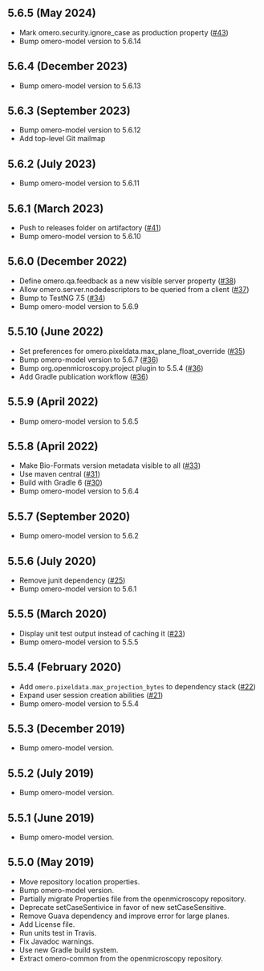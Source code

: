 5.6.5 (May 2024)
----------------

- Mark omero.security.ignore_case as production property ([#43](https://github.com/ome/omero-common/pull/43))
- Bump omero-model version to 5.6.14

5.6.4 (December 2023)
---------------------

- Bump omero-model version to 5.6.13

5.6.3 (September 2023)
----------------------

- Bump omero-model version to 5.6.12
- Add top-level Git mailmap

5.6.2 (July 2023)
------------------

- Bump omero-model version to 5.6.11

5.6.1 (March 2023)
------------------

- Push to releases folder on artifactory ([#41](https://github.com/ome/omero-common/pull/41))
- Bump omero-model version to 5.6.10

5.6.0 (December 2022)
---------------------

- Define omero.qa.feedback as a new visible server property ([#38](https://github.com/ome/omero-common/pull/38))
- Allow omero.server.nodedescriptors to be queried from a client ([#37](https://github.com/ome/omero-common/pull/37))
- Bump to TestNG 7.5 ([#34](https://github.com/ome/omero-common/pull/34))
- Bump omero-model version to 5.6.9

5.5.10 (June 2022)
------------------

- Set preferences for omero.pixeldata.max_plane_float_override ([#35](https://github.com/ome/omero-common/pull/35))
- Bump omero-model version to 5.6.7 ([#36](https://github.com/ome/omero-common/pull/36))
- Bump org.openmicroscopy.project plugin to 5.5.4 ([#36](https://github.com/ome/omero-common/pull/36))
- Add Gradle publication workflow ([#36](https://github.com/ome/omero-common/pull/36))

5.5.9 (April 2022)
------------------

- Bump omero-model version to 5.6.5

5.5.8 (April 2022)
------------------

- Make Bio-Formats version metadata visible to all ([#33](https://github.com/ome/omero-common/pull/33))
- Use maven central ([#31](https://github.com/ome/omero-common/pull/31))
- Build with Gradle 6 ([#30](https://github.com/ome/omero-common/pull/30))
- Bump omero-model version to 5.6.4


5.5.7 (September 2020)
----------------------

- Bump omero-model version to 5.6.2

5.5.6 (July 2020)
-----------------

- Remove junit dependency ([#25](https://github.com/ome/omero-common/pull/25))
- Bump omero-model version to 5.6.1

5.5.5 (March 2020)
------------------

- Display unit test output instead of caching it
  ([#23](https://github.com/ome/omero-common/pull/23))
- Bump omero-model version to 5.5.5

5.5.4 (February 2020)
---------------------

- Add `omero.pixeldata.max_projection_bytes` to dependency stack ([#22](https://github.com/ome/omero-common/pull/22))
- Expand user session creation abilities ([#21](https://github.com/ome/omero-common/pull/21))
- Bump omero-model version to 5.5.4

5.5.3 (December 2019)
---------------------

- Bump omero-model version.

5.5.2 (July 2019)
-----------------

- Bump omero-model version.

5.5.1 (June 2019)
-----------------

- Bump omero-model version.

5.5.0 (May 2019)
----------------

- Move repository location properties.
- Bump omero-model version.
- Partially migrate Properties file from the openmicroscopy repository.
- Deprecate setCaseSentivice in favor of new setCaseSensitive.
- Remove Guava dependency and improve error for large planes.
- Add License file.
- Run units test in Travis.
- Fix Javadoc warnings.
- Use new Gradle build system.
- Extract omero-common from the openmicroscopy repository.
